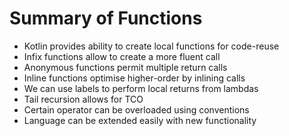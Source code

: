 # Summary of Functions

* Kotlin provides ability to create local functions for code-reuse
* Infix functions allow to create a more fluent call
* Anonymous functions permit multiple return calls
* Inline functions optimise higher-order by inlining calls
* We can use labels to perform local returns from lambdas
* Tail recursion allows for TCO
* Certain operator can be overloaded using conventions
* Language can be extended easily with new functionality